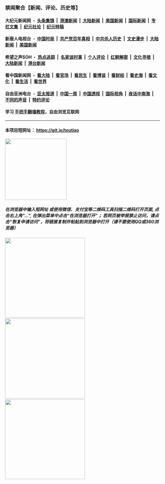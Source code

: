### 禁闻聚合【新闻、评论、历史等】

#### 大纪元新闻网 &nbsp;-&nbsp; [头条集锦](indexes/E头条集锦.md?t=02040144) &nbsp;|&nbsp; [港澳新闻](indexes/E港澳新闻.md?t=02040144)  &nbsp;|&nbsp; [大陆新闻](indexes/E大陆新闻.md?t=02040144) &nbsp;|&nbsp; [美国新闻](indexes/E美国新闻.md?t=02040144) &nbsp;|&nbsp; [国际新闻](indexes/E国际新闻.md?t=02040144) &nbsp;|&nbsp; [专栏文集](indexes/E专栏文集.md?t=02040144) &nbsp;|&nbsp; [纪元社论](indexes/E纪元社论.md?t=02040144) &nbsp;|&nbsp; [纪元特稿](indexes/E纪元特稿.md?t=02040144) 

#### 新唐人电视台 &nbsp;-&nbsp; [中国时局](indexes/N中国时局.md?t=02040144) &nbsp;|&nbsp; [共产党百年真相](indexes/N共产党百年真相.md?t=02040144) &nbsp;|&nbsp; [中共杀人历史](indexes/N中共杀人历史.md?t=02040144) &nbsp;|&nbsp; [文史漫步](indexes/N文史漫步.md?t=02040144) &nbsp;|&nbsp; [大陆新闻](indexes/N大陆新闻.md?t=02040144) &nbsp;|&nbsp; [美国新闻](indexes/N美国新闻.md?t=02040144)

#### 希望之声SOH &nbsp;-&nbsp; [热点追踪](indexes/H热点追踪.md?t=02040144) &nbsp;|&nbsp; [名家谈时事](indexes/H名家谈时事.md?t=02040144) &nbsp;|&nbsp; [个人评论](indexes/H个人评论.md?t=02040144)  &nbsp;|&nbsp; [红朝解密](indexes/H红朝解密.md?t=02040144) &nbsp;|&nbsp; [文化寻根](indexes/H文化寻根.md?t=02040144) &nbsp;|&nbsp; [大陆新闻](indexes/H大陆新闻.md?t=02040144) &nbsp;|&nbsp; [港台新闻](indexes/H港台新闻.md?t=02040144)

#### 看中国新闻网 &nbsp;-&nbsp; [看大陆](indexes/S看大陆.md?t=02040144) &nbsp;|&nbsp; [看官场](indexes/S看官场.md?t=02040144) &nbsp;|&nbsp; [看民生](indexes/S看民生.md?t=02040144)  &nbsp;|&nbsp; [看博谈](indexes/S看博谈.md?t=02040144) &nbsp;|&nbsp; [看财经](indexes/S看财经.md?t=02040144) &nbsp;|&nbsp; [看史海](indexes/S看史海.md?t=02040144) &nbsp;|&nbsp; [看文化](indexes/S看文化.md?t=02040144) &nbsp;|&nbsp; [看生活](indexes/S看生活.md?t=02040144) &nbsp;|&nbsp; [看世界](indexes/S看世界.md?t=02040144)

#### 自由亚洲电台 &nbsp;-&nbsp; [亚太报道](indexes/R亚太报道.md?t=02040144) &nbsp;|&nbsp; [中国一周](indexes/R中国一周.md?t=02040144) &nbsp;|&nbsp; [中国透视](indexes/R中国透视.md?t=02040144)  &nbsp;|&nbsp; [国际视角](indexes/R国际视角.md?t=02040144) &nbsp;|&nbsp; [夜话中南海](indexes/R夜话中南海.md?t=02040144) &nbsp;|&nbsp; [不同的声音](indexes/R不同的声音.md?t=02040144) &nbsp;|&nbsp; [特约评论](indexes/R特约评论.md?t=02040144)

#### 学习 [手把手翻墙教程](https://github.com/gfw-breaker/guides/wiki)，自由浏览互联网

----

#### 本项目短网址： https://git.io/toutiao
<img src="https://raw.githubusercontent.com/gfw-breaker/banned-news/master/scripts/img/qr.png" width="200px"/>  

##### 在浏览器中输入短网址 或使用微信、支付宝等二维码工具扫描二维码打开页面, 点击右上角"...", 在弹出菜单中点击“在浏览器打开”； 若网页被举报禁止访问，请点击“恢复申请访问”，将链接复制并粘贴到浏览器中打开（请不要使用QQ或360浏览器）

<img src="https://raw.githubusercontent.com/gfw-breaker/banned-news/master/scripts/img/1.png" width="260px"/> &nbsp; <img src="https://raw.githubusercontent.com/gfw-breaker/banned-news/master/scripts/img/2.png" width="260px"/> &nbsp; <img src="https://raw.githubusercontent.com/gfw-breaker/banned-news/master/scripts/img/3.png" width="260px"/>
